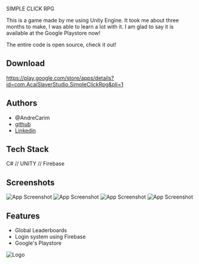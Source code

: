 
SIMPLE CLICK RPG

This is a game made by me using Unity Engine. It took me about three months to make, I was able to learn a lot with it. I am glad to say it is available at the Google Playstore now! 

The entire code is open source, check it out!
## Download

https://play.google.com/store/apps/details?id=com.AcaiSlayerStudio.SimpleClickRpg&pli=1


## Authors
- @AndreCarim
- [github](https://www.github.com/andrecarim)
- [Linkedin](https://www.linkedin.com/in/andre-carim/)


## Tech Stack

C# // UNITY // Firebase




## Screenshots

![App Screenshot](https://i.ibb.co/tZD2gR0/unnamed.webp)
![App Screenshot](https://i.ibb.co/XpgKCqH/unnamed-1.webp)
![App Screenshot](https://i.ibb.co/tphrVbt/unnamed-2.webp)
![App Screenshot](https://i.ibb.co/VtmHvW4/unnamed-3.webp)


## Features

- Global Leaderboards
- Login system using Firebase
- Google's Playstore



![Logo](https://i.ibb.co/yXShGR5/92549531.jpg)

